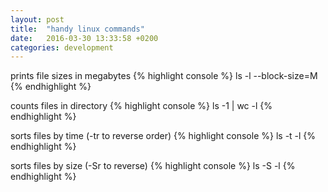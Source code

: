 ```yaml
---
layout: post
title:  "handy linux commands"
date:   2016-03-30 13:33:58 +0200
categories: development
---
```


prints file sizes in megabytes
{% highlight console %}
ls -l --block-size=M
{% endhighlight %}

counts files in directory
{% highlight console %}
ls -1 | wc -l
{% endhighlight %}

sorts files by time (-tr to reverse order)
{% highlight console %}
ls -t -l
{% endhighlight %}

sorts files by size (-Sr to reverse)
{% highlight console %}
ls -S -l
{% endhighlight %}
